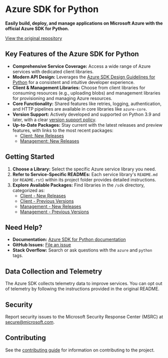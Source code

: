 # Azure SDK for Python

**Easily build, deploy, and manage applications on Microsoft Azure with the official Azure SDK for Python.**

[View the original repository](https://github.com/Azure/azure-sdk-for-python)

## Key Features of the Azure SDK for Python

*   **Comprehensive Service Coverage:** Access a wide range of Azure services with dedicated client libraries.
*   **Modern API Design:**  Leverages the [Azure SDK Design Guidelines for Python](https://azure.github.io/azure-sdk/python/guidelines/) for a consistent and intuitive developer experience.
*   **Client & Management Libraries:** Choose from client libraries for consuming resources (e.g., uploading blobs) and management libraries for provisioning and managing Azure resources.
*   **Core Functionality:** Shared features like retries, logging, authentication, and HTTP pipelines are available in core libraries like `azure-core`.
*   **Version Support:** Actively developed and supported on Python 3.9 and later, with a clear [version support policy](https://github.com/Azure/azure-sdk-for-python/wiki/Azure-SDKs-Python-version-support-policy).
*   **Up-to-Date Packages:** Stay current with the latest releases and preview features, with links to the most recent packages:
    *   [Client: New Releases](https://azure.github.io/azure-sdk/releases/latest/index.html#python)
    *   [Management: New Releases](https://azure.github.io/azure-sdk/releases/latest/mgmt/python.html)

## Getting Started

1.  **Choose a Library:** Select the specific Azure service library you need.
2.  **Refer to Service-Specific READMEs:**  Each service library's `README.md` (or `README.rst`) within its project folder provides detailed instructions.
3.  **Explore Available Packages:**  Find libraries in the `/sdk` directory, categorized as:
    *   [Client - New Releases](#client-new-releases)
    *   [Client - Previous Versions](#client-previous-versions)
    *   [Management - New Releases](#management-new-releases)
    *   [Management - Previous Versions](#management-previous-versions)

## Need Help?

*   **Documentation:**  [Azure SDK for Python documentation](https://aka.ms/python-docs)
*   **GitHub Issues:**  [File an issue](https://github.com/Azure/azure-sdk-for-python/issues)
*   **Stack Overflow:** Search or ask questions with the `azure` and `python` tags.

## Data Collection and Telemetry

The Azure SDK collects telemetry data to improve services.  You can opt out of telemetry by following the instructions provided in the original README.

## Security

Report security issues to the Microsoft Security Response Center (MSRC) at <secure@microsoft.com>.

## Contributing

See the [contributing guide](https://github.com/Azure/azure-sdk-for-python/blob/main/CONTRIBUTING.md) for information on contributing to the project.